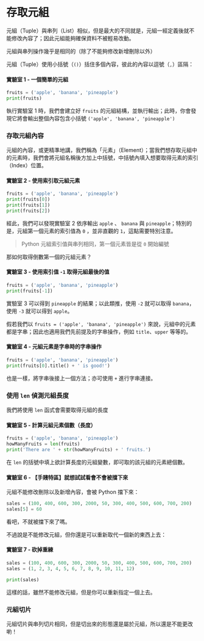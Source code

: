 # 存取元組

元組（Tuple）與串列（List）相似，但是最大的不同就是，元組一經定義後就不能修改內容了；因此元組能夠確保資料不被輕易改動。

元組與串列操作幾乎是相同的（除了不能夠修改新增刪除以外）

元組（Tuple）使用小括號（`()`）括住多個內容，彼此的內容以逗號（`,`）區隔：

#### 實驗室 1 - 一個簡單的元組

```python
fruits = ('apple', 'banana', 'pineapple')
print(fruits)
```

執行實驗室 1 時，我們會建立好 `fruits` 的元組結構，並執行輸出；此時，你會發現它將會輸出整個內容包含小括號 `('apple', 'banana', 'pineapple')`

### 存取元組內容

元組的內容，或更精準地講，我們稱為「元素」（Element）；當我們想存取元組中的元素時，我們會將元組名稱後方加上中括號，中括號內填入想要取得元素的索引（Index）位置。

#### 實驗室 2 - 使用索引取元組元素

```python
fruits = ('apple', 'banana', 'pineapple')
print(fruits[0])
print(fruits[1])
print(fruits[2])
```

經此，我們可以發現實驗室 2 依序輸出 `apple` 、 `banana` 與 `pineapple`；特別的是，元組第一個元素的索引值為 `0` ，並非直觀的 `1`，這點需要特別注意。

> Python 元組索引值與串列相同，第一個元素皆是從 `0` 開始編號

那如何取得倒數第一個的元組元素？

#### 實驗室 3 - 使用索引值 `-1` 取得元組最後的值

```python
fruits = ('apple', 'banana', 'pineapple')
print(fruits[-1])
```

實驗室 3 可以得到 `pineapple` 的結果；以此類推，使用 `-2` 就可以取得 `banana`，使用 `-3` 就可以得到 `apple`。

假若我們以 `fruits = ('apple', 'banana', 'pineapple')` 來說，元組中的元素都是字串；因此也適用我們先前提及的字串操作，例如 `title`、`upper` 等等的。

#### 實驗室 4 - 元組元素是字串時的字串操作

```python
fruits = ('apple', 'banana', 'pineapple')
print(fruits[0].title() + ' is good!')
```

也是一樣，將字串後接上一個方法；亦可使用 `+` 進行字串連接。

### 使用 `len` 偵測元組長度

我們將使用 `len` 函式會需要取得元組的長度

#### 實驗室 5 - 計算元組元素個數（長度）

```python
fruits = ('apple', 'banana', 'pineapple')
howManyFruits = len(fruits)
print('There are ' + str(howManyFruits) + ' fruits.')
```

在 `len` 的括號中填上欲計算長度的元組變數，即可取的該元組的元素總個數。

#### 實驗室 6 - 【手賤特區】就想試試看會不會被擋下來

元組不能修改刪除以及新增內容，會被 Python 擋下來：

```python
sales = (100, 400, 600, 300, 2000, 50, 300, 400, 500, 600, 700, 200)
sales[5] = 60
```

看吧，不就被擋下來了嗎。

不過說是不能修改元組，但你還是可以重新取代一個新的東西上去：

#### 實驗室 7 - 砍掉重練

```python
sales = (100, 400, 600, 300, 2000, 50, 300, 400, 500, 600, 700, 200)
sales = (1, 2, 3, 4, 5, 6, 7, 8, 9, 10, 11, 12)

print(sales)
```

這樣的話，雖然不能修改元組，但是你可以重新指定一個上去。

### 元組切片

元組切片與串列切片相同，但是切出來的形態還是屬於元組，所以還是不能更改喲！

























